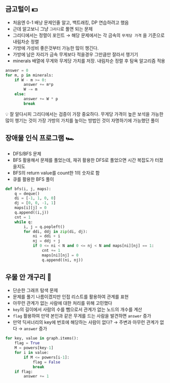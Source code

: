 ## 금고털이 💵

- 처음엔 0-1 배낭 문제인줄 알고, 백트래킹, DP 연습하려고 했음
- 근데 알고보니 그냥 `그리디`로 풀면 되는 문제
- 그리디에서는 정렬이 포인트 → 해당 문제에서는 각 금속의 `무게당 가격` 을 기준으로 내림차순 정렬
- 가방에 가성비 좋은것부터 가능한 많이 챙긴다.
- 가방에 남은 자리가 금속 무게보다 적을경우 그만큼만 잘라서 챙기기
- minerals 배열에 무게와 무게당 가치를 저장. 내림차순 정렬 후 탐욕 알고리즘 적용

```python
answer = 0
for m, p in minerals:
    if W - m >= 0:
        answer += m*p
        W -= m
    else:
        answer += W * p
        break
```

<aside>
💡 잘 알다시피 그리디에서는 검증이 가장 중요하다. 무게당 가격이 높은 보석을 가능한 많이 챙기는 것이 가장 가방의 가치를 높이는 방법인 것이 자명하기에 가능했던 풀이

</aside>

## 장애물 인식 프로그램 🏎

- DFS/BFS 문제
- BFS 활용해서 문제를 풀었는데, 재귀 활용한 DFS로 풀었으면 시간 복잡도가 터졌을지도
- BFS의 return value를 count한 1의 숫자로 함
- 큐를 활용한 BFS 풀이

```python
def bfs(i, j, maps):
    q = deque()
    di = [-1, 1, 0, 0]
    dj = [0, 0, -1, 1]
    maps[i][j] = 0
    q.append((i,j))
    cnt = 1
    while q:
        i, j = q.popleft()
        for ddi, ddj in zip(di, dj):
            ni = ddi + i
            nj = ddj + j
            if 0 <= ni < N and 0 <= nj < N and maps[ni][nj] == 1:
                cnt += 1
                maps[ni][nj] = 0
                q.append((ni, nj))
```

## 우물 안 개구리 🐸

- 단순한 그래프 탐색 문제
- 문제를 풀기 나름이겠지만 인접 리스트를 활용하여 관계를 표현
- 아무런 관계가 없는 사람에 대한 처리를 위해 고민했다
- `key`의 길이에서 사람의 수를 뺌으로서 관계가 없는 노드의 개수를 계산
- `flag` 활용하여 만약 본인과 같은 무게를 드는 사람을 발견하면 `answer` 증가
- 만약 딕셔너리의 key에 번호에 해당하는 사람이 없다? → 주변과 아무런 관계가 없다 → `answer` 증가

```python
for key, value in graph.items():
    flag = True
    M = powers[key-1]
    for i in value:
        if M <= powers[i-1]:
            flag = False
            break
    if flag:
        answer += 1
```